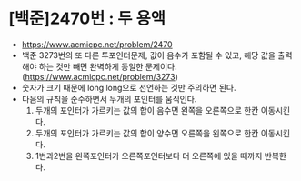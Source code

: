 # [백준]2470번 : 두 용액
- https://www.acmicpc.net/problem/2470
- 백준 3273번의 또 다른 투포인터문제, 값이 음수가 포함될 수 있고, 해당 값을 출력해야 하는 것만 빼면 완벽하게 동일한 문제이다. (https://www.acmicpc.net/problem/3273)
- 숫자가 크기 때문에 long long으로 선언하는 것만 주의하면 된다.
- 다음의 규칙을 준수하면서 두개의 포인터를 움직인다.
  1. 두개의 포인터가 가르키는 값의 합이 음수면 왼쪽을 오른쪽으로 한칸 이동시킨다.
  2. 두개의 포인터가 가르키는 값의 합이 양수면 오른쪽을 왼쪽으로 한칸 이동시킨다.
  3. 1번과2번을 왼쪽포인터가 오른쪽포인터보다 더 오른쪽에 있을 때까지 반복한다.

